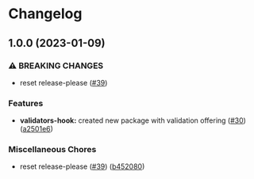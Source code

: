 # Changelog

## 1.0.0 (2023-01-09)


### ⚠ BREAKING CHANGES

* reset release-please ([#39](https://github.com/open-feature/php-sdk-contrib/issues/39))

### Features

* **validators-hook:** created new package with validation offering ([#30](https://github.com/open-feature/php-sdk-contrib/issues/30)) ([a2501e6](https://github.com/open-feature/php-sdk-contrib/commit/a2501e6440e8f25ce3231fffd225f5cf13ab5fe4))


### Miscellaneous Chores

* reset release-please ([#39](https://github.com/open-feature/php-sdk-contrib/issues/39)) ([b452080](https://github.com/open-feature/php-sdk-contrib/commit/b452080443d837c66b554b1bb1a07cadba5a152a))
